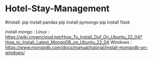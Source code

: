 # Hotel-Stay-Management

#install:
  pip install pandas
  pip install pymongo
  pip install flask
  
install mongo : 
  Linux : https://wiki.crowncloud.net/How_To_Install_Duf_On_Ubuntu_22_04?How_to_Install_Latest_MongoDB_on_Ubuntu_22_04
  Windows : https://www.mongodb.com/docs/manual/tutorial/install-mongodb-on-windows/
    
 
